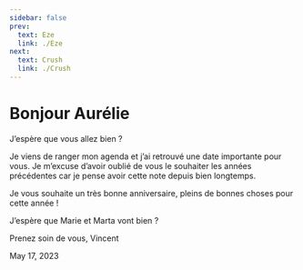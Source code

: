 ```yaml
---
sidebar: false
prev: 
  text: Eze
  link: ./Eze
next: 
  text: Crush
  link: ./Crush
---
```


# Bonjour Aurélie

J’espère que vous allez bien ?

Je viens de ranger mon agenda et j’ai retrouvé une date importante pour vous. Je m’excuse d’avoir oublié de vous le souhaiter les années précédentes car je pense avoir cette note depuis bien longtemps.

Je vous souhaite un très bonne anniversaire, pleins de bonnes choses pour cette année !

J’espère que Marie et Marta vont bien ?

Prenez soin de vous,
Vincent

May 17, 2023
